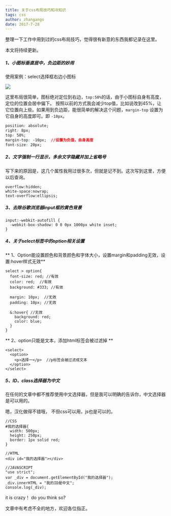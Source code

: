```yaml
---
title: 关于css布局技巧和冷知识
tags: css
author: zhangangs
date: 2017-7-28
---
```


整理一下工作中用到过的css布局技巧，觉得很有新意的东西我都记录在这里。

本文将持续更新。

##### 1、小图标垂直居中，负边距的妙用

使用案例：select选择框右边小图标

![](/images/7-28/1.png)

这里布局很简单，图标绝对定位到右边，`top:50%`的话，由于小图标自身有高度，定位的位置会居中偏下。
按照以前的方式我会减少top值，比如说改到45%，让它位置向上些。如果用到负边距，能很简单的解决这个问题，`margin-top` 设置为它自身的高度即可。即 `-10px`。


``` css
position: absolute;
right: 8px;
top: 50%;
margin-top: -10px;  //设置为负值，自身高度
font-size: 20px;

```

##### 2、文字强制一行显示，多余文字隐藏并加上省略号
写下来的原因是，这几个属性我用过很多次，但就是记不到。这次写到这里，方便以后查询。
```
overflow:hidden;
white-space:nowrap;
text-overflow:ellipsis;
```

##### 3、去除谷歌浏览器input框的黄色背景
```
input:-webkit-autofill {
  -webkit-box-shadow: 0 0 0px 1000px white inset;
}
```

##### 4、关于select标签中的option相关设置

** 1、Option能设置颜色和背景颜色和字体大小，设置margin和padding无效，设置:hover样式无效**
```
select > option{
  font-size: red; //有效
  color: red;  //有效
  background: #333; //有效
  
  margin: 10px;  //无效
  padding: 10px; //无效
   
  &:hover{ //无效
    background: red; 
	color: blue;
  }
}
```

** 2、option只能是文本，添加html标签会被过滤掉  **
```
<select>
  <option>
	<p>选择一</p>  //p标签会被过滤成文本
  </option>
</select>
```


##### 5、ID、class选择器为中文

在任何的文章中都不推荐使用中文选择器，但是我可以明确的告诉你，中文选择器是可以用的。 

嗯，汉化做得不错哦， 不但css可以用，js也是可以的。 

```
//CSS
#我的选择器{
  width: 500px;
  height: 250px;
  border: 1px solid red;
}

//HTML
<div id="我的选择器"></div>

//JAVASCRIPT
"use strict";
var _div = document.getElementById("我的选择器");
_div.innerHTML = "我的ID是中文";
console.log(_div);
```

it is crazy！ do you think so?


文章中有考虑不全的地方，欢迎各位指正。


